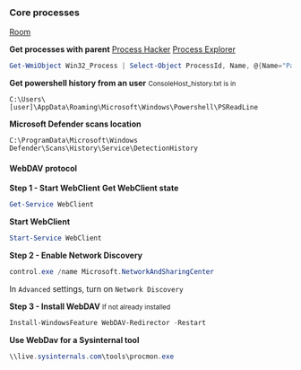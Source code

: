 ### Core processes 
[Room](https://tryhackme.com/r/room/btwindowsinternals)

**Get processes with parent**
[Process Hacker](https://processhacker.sourceforge.io/)
[Process Explorer](https://learn.microsoft.com/en-us/sysinternals/downloads/process-explorer)

```powershell
Get-WmiObject Win32_Process | Select-Object ProcessId, Name, @{Name="ParentProcessId";Expression={$_.ParentProcessId}} | Sort-Object ParentProcessId
```


**Get powershell history from an user**
<small>ConsoleHost_history.txt is in</small>
```text
C:\Users\[user]\AppData\Roaming\Microsoft\Windows\Powershell\PSReadLine
```

**Microsoft Defender scans location**
```text
C:\ProgramData\Microsoft\Windows Defender\Scans\History\Service\DetectionHistory
```


#### WebDAV protocol
**Step 1 - Start WebClient**
**Get WebClient state**
```powershell
Get-Service WebClient
```

**Start WebClient**
```powershell
Start-Service WebClient
```

**Step 2 - Enable Network Discovery**
```powershell
control.exe /name Microsoft.NetworkAndSharingCenter
```
In `Advanced` settings, turn on `Network Discovery`

**Step 3 - Install WebDAV** <small>If not already installed</small>
```powershell
Install-WindowsFeature WebDAV-Redirector -Restart
```

**Use WebDav for a Sysinternal tool**
```powershell
\\live.sysinternals.com\tools\procmon.exe
```

